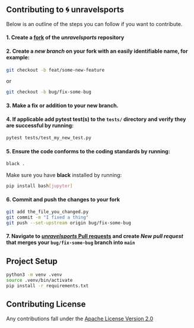 Contributing to 🌀 **unravelsports**
-----

Below is an outline of the steps you can follow if you want to contribute.

#### 1. Create a [**fork**](https://docs.github.com/en/pull-requests/collaborating-with-pull-requests/working-with-forks/fork-a-repo) of the ***unravelsports*** repository 
#### 2. Create a ***new branch*** on your fork with an easily identifiable name, for example:
```bash
git checkout -b feat/some-new-feature
```
or 
```bash
git checkout -b bug/fix-some-bug
```
#### 3. Make a fix or addition to your new branch.
#### 4. If applicable add pytest test(s) to the `tests/` directory and verify they are successful by running:
```bash
pytest tests/test_my_new_test.py
```
#### 5. Ensure the code conforms to the coding standards by running:
```bash
black .
```
Make sure you have **black** installed by running:
```bash
pip install bash[jupyter]
```
#### 6. Commit and push the changes to your fork
```bash
git add the_file_you_changed.py
git commit -m "I fixed a thing"
git push --set-upstream origin bug/fix-some-bug
```
#### 7. Navigate to [***unravelsports*** Pull requests](https://github.com/UnravelSports/unravelsports/pulls) and create ***New pull request*** that merges your `bug/fix-some-bug` branch into `main`

Project Setup
-----

```bash
python3 -m venv .venv
source .venv/bin/activate
pip install -r requirements.txt
```

Contributing License
----
Any contributions fall under the [Apache License Version 2.0](https://www.apache.org/licenses/LICENSE-2.0.txt)